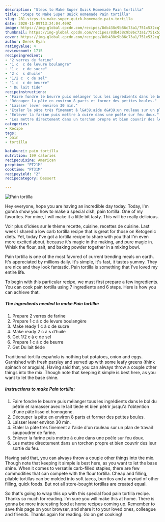 ```yaml
---
description: "Steps to Make Super Quick Homemade Pain tortilla"
title: "Steps to Make Super Quick Homemade Pain tortilla"
slug: 281-steps-to-make-super-quick-homemade-pain-tortilla
date: 2020-11-09T13:24:04.409Z
image: https://img-global.cpcdn.com/recipes/8db438c9b86c73a1/751x532cq70/pain-tortilla-photo-principale-de-la-recette.jpg
thumbnail: https://img-global.cpcdn.com/recipes/8db438c9b86c73a1/751x532cq70/pain-tortilla-photo-principale-de-la-recette.jpg
cover: https://img-global.cpcdn.com/recipes/8db438c9b86c73a1/751x532cq70/pain-tortilla-photo-principale-de-la-recette.jpg
author: Derek Ryan
ratingvalue: 4
reviewcount: 1715
recipeingredient:
- "2 verres de farine"
- "1 c  c de levure boulangre"
- "1 c  c de sucre"
- "2 c  s dhuile"
- "1/2 c  c de sel"
- "1 c  c de beurre"
- " Du lait tide"
recipeinstructions:
- "Faire fondre le beurre puis mélanger tous les ingrédients dans le bol du pétrin et ramasser avec le lait tiède et bien pétrir jusqu&#39;à l&#39;obtention d&#39;une pâte lisse et homogène."
- "Découper la pâte en environ 8 parts et former des petites boules."
- "Laisser lever environ 30 min."
- "Étaler la pâte très finement à l&#39;aide d&#39;un rouleau sur un plan de travail saupoudrer de farine."
- "Enlever la farine puis mettre à cuire dans une poêle sur feu doux."
- "Les mettre directement dans un torchon propre et bien couvrir des leur sortie du feu."
categories:
- Recipe
tags:
- pain
- tortilla

katakunci: pain tortilla 
nutrition: 199 calories
recipecuisine: American
preptime: "PT21M"
cooktime: "PT31M"
recipeyield: "2"
recipecategory: Dessert

---
```



![Pain tortilla](https://img-global.cpcdn.com/recipes/8db438c9b86c73a1/751x532cq70/pain-tortilla-photo-principale-de-la-recette.jpg)

Hey everyone, hope you are having an incredible day today. Today, I'm gonna show you how to make a special dish, pain tortilla. One of my favorites. For mine, I will make it a little bit tasty. This will be really delicious.

Voir plus d&#39;idées sur le thème recette, cuisine, recettes de cuisine. Last week I shared a low carb tortilla recipe that is great for those on Ketogenic diets. Yet, today I&#39;ve got a tortilla recipe to share with you that I&#39;m even more excited about, because it&#39;s magic in the making, and pure magic in. Whisk the flour, salt, and baking powder together in a mixing bowl.

Pain tortilla is one of the most favored of current trending meals on earth. It's appreciated by millions daily. It's simple, it's fast, it tastes yummy. They are nice and they look fantastic. Pain tortilla is something that I've loved my entire life.


To begin with this particular recipe, we must first prepare a few ingredients. You can cook pain tortilla using 7 ingredients and 6 steps. Here is how you can achieve that.

<!--inarticleads1-->

##### The ingredients needed to make Pain tortilla:

1. Prepare 2 verres de farine
1. Prepare 1 c à c de levure boulangère
1. Make ready 1 c à c de sucre
1. Make ready 2 c à s d&#39;huile
1. Get 1/2 c à c de sel
1. Prepare 1 c à c de beurre
1. Get  Du lait tiède


Traditional tortilla española is nothing but potatoes, onion and eggs. Garnished with fresh parsley and served up with some leafy greens (think spinach or arugula). Having said that, you can always throw a couple other things into the mix. Though note that keeping it simple is best here, as you want to let the base shine. 

<!--inarticleads2-->

##### Instructions to make Pain tortilla:

1. Faire fondre le beurre puis mélanger tous les ingrédients dans le bol du pétrin et ramasser avec le lait tiède et bien pétrir jusqu&#39;à l&#39;obtention d&#39;une pâte lisse et homogène.
1. Découper la pâte en environ 8 parts et former des petites boules.
1. Laisser lever environ 30 min.
1. Étaler la pâte très finement à l&#39;aide d&#39;un rouleau sur un plan de travail saupoudrer de farine.
1. Enlever la farine puis mettre à cuire dans une poêle sur feu doux.
1. Les mettre directement dans un torchon propre et bien couvrir des leur sortie du feu.


Having said that, you can always throw a couple other things into the mix. Though note that keeping it simple is best here, as you want to let the base shine. When it comes to versatile carb-filled staples, there are few commodities that can compete with the flour tortilla. Cheap and filling, pliable tortillas can be molded into soft tacos, burritos and a myriad of other filling, quick foods. But not all store-bought tortillas are created equal. 

So that's going to wrap this up with this special food pain tortilla recipe. Thanks so much for reading. I'm sure you will make this at home. There is gonna be more interesting food at home recipes coming up. Remember to save this page on your browser, and share it to your loved ones, colleague and friends. Thanks again for reading. Go on get cooking!
